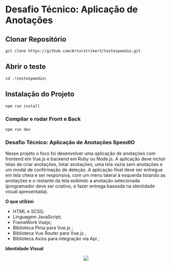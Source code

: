 # Desafio Técnico: Aplicação de Anotações

## Clonar Repositório
```
git clone https://github.com/Arturstriker3/testespeedio.git
```

## Abrir o teste
```
cd .\testespeedio\ 
```

## Instalação do Projeto
```
npm run install
```

### Compilar e rodar Front e Back
```
npm run dev
```

### Desafio Técnico: Aplicação de Anotações SpeedIO 
 
 
 Nesse projeto o foco foi desenvolver uma aplicação de anotações com frontend em Vue.js e backend em Ruby ou Node.js. A aplicação deve incluir telas de criar anotações, listar anotações, uma tela vazia sem anotações e um modal de confirmação de deleção. A aplicação final deve ser entregue em tela cheia e ser responsiva, com um menu lateral à esquerda listando as anotações e o restante da tela exibindo a anotação selecionada (programador deve ser criativo, e fazer entrega baseada na identidade visual apresentada).
 
 **O que utilizei**
* HTML e SCSS;
* Linguagem JavaScript;
* FrameWork Vuejs;
* Biblioteca Pinia para Vue.js ;
* Biblioteca Vue Router para Vue.js ;
* Biblioteca Axios para integração via Api ;

**Identidade Visual**
<div align="center">
<img src="https://hypnotic-shawl-90c.notion.site/image/https%3A%2F%2Fprod-files-secure.s3.us-west-2.amazonaws.com%2F93aa38b6-ebb0-48c4-b27c-4457d0f9fff4%2F82c516e4-caac-45ae-b1e1-16b0b534c00f%2FUntitled.png?table=block&id=8039ca3d-9589-4646-9289-6bec627727a4&spaceId=93aa38b6-ebb0-48c4-b27c-4457d0f9fff4&width=2000&userId=&cache=v2" width="auto" height="auto" />
</div>
<br/>
